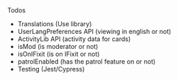 Todos

-  Translations (Use library)
-  UserLangPreferences API (viewing in english or not)
-  ActivityLib API (activity data for cards)
-  isMod (is moderator or not)
-  isOnIFixit (is on IFixit or not)
-  patrolEnabled (has the patrol feature on or not)
-  Testing (Jest/Cypress)